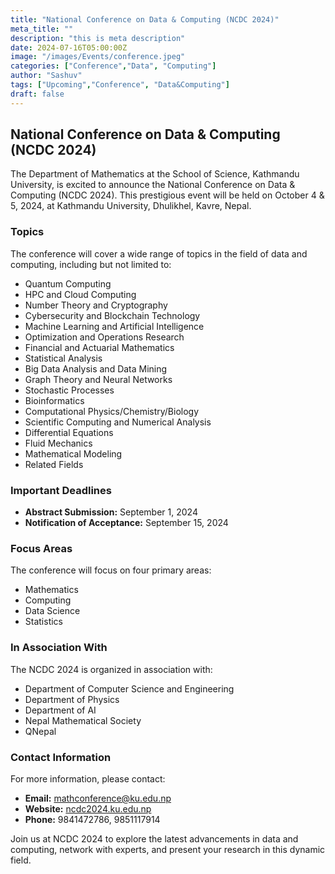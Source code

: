 ```yaml
---
title: "National Conference on Data & Computing (NCDC 2024)"
meta_title: ""
description: "this is meta description"
date: 2024-07-16T05:00:00Z
image: "/images/Events/conference.jpeg"
categories: ["Conference","Data", "Computing"]
author: "Sashuv"
tags: ["Upcoming","Conference", "Data&Computing"]
draft: false
---
```





## National Conference on Data & Computing (NCDC 2024)

The Department of Mathematics at the School of Science, Kathmandu University, is excited to announce the National Conference on Data & Computing (NCDC 2024). This prestigious event will be held on October 4 & 5, 2024, at Kathmandu University, Dhulikhel, Kavre, Nepal.


### Topics

The conference will cover a wide range of topics in the field of data and computing, including but not limited to:

- Quantum Computing
- HPC and Cloud Computing
- Number Theory and Cryptography
- Cybersecurity and Blockchain Technology
- Machine Learning and Artificial Intelligence
- Optimization and Operations Research
- Financial and Actuarial Mathematics
- Statistical Analysis
- Big Data Analysis and Data Mining
- Graph Theory and Neural Networks
- Stochastic Processes
- Bioinformatics
- Computational Physics/Chemistry/Biology
- Scientific Computing and Numerical Analysis
- Differential Equations
- Fluid Mechanics
- Mathematical Modeling
- Related Fields

### Important Deadlines

- **Abstract Submission:** September 1, 2024
- **Notification of Acceptance:** September 15, 2024

### Focus Areas

The conference will focus on four primary areas:

- Mathematics
- Computing
- Data Science
- Statistics

### In Association With

The NCDC 2024 is organized in association with:

- Department of Computer Science and Engineering
- Department of Physics
- Department of AI
- Nepal Mathematical Society
- QNepal

### Contact Information

For more information, please contact:

- **Email:** [mathconference@ku.edu.np](mailto:mathconference@ku.edu.np)
- **Website:** [ncdc2024.ku.edu.np](http://ncdc2024.ku.edu.np)
- **Phone:** 9841472786, 9851117914

Join us at NCDC 2024 to explore the latest advancements in data and computing, network with experts, and present your research in this dynamic field.

